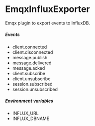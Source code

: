 # EmqxInfluxExporter
Emqx plugin to export events to InfluxDB.

##### Events
* client.connected
* client.disconnected
* message.publish
* message.delivered
* message.acked
* client.subscribe
* client.unsubscribe
* session.subscribed
* session.unsubscribed

##### Environment variables
* INFLUX_URL
* INFLUX_DBNAME
